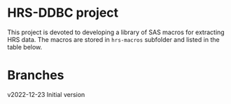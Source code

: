 # HRS-DDBC project

 This project is devoted to developing a library of SAS macros for extracting HRS data. The macros are stored in `hrs-macros` subfolder
and  listed in the table below.

# Branches

v2022-12-23 Initial version 
